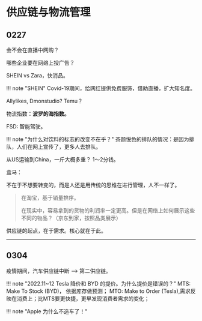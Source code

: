 # 供应链与物流管理


## 0227 

会不会在直播中网购？

哪些企业要在网络上投广告？

SHEIN vs Zara，快消品。

!!! note "SHEIN"
    Covid-19期间，给网红提供免费服饰，借助直播，扩大知名度。

Allylikes, Dmonstudio? Temu？

物流指数：**波罗的海指数。**

FSD: 智能驾驶。

!!! note "为什么对饮料的标志的改变不在乎？"
    茶颜悦色的排队的情况：是因为排队，人们在网上宣传了，更多人去排队。

从US运输到China，一斤大概多重？ 1～2分钱。

盒马：

不在于不想要转变的，而是人还是用传统的思维在进行管理，人不一样了。

> 在淘宝，基于销量排序。
> 
> 在现实中，容易拿到的货物的利润率一定更高。但是在网络上如何展示这些不同的物品？（京东到家，按照品类展示）

供应链的起点，在于需求。核心就在于此。


-----

## 0304

疫情期间，汽车供应链中断 --> 第二供应链。


!!! note "2022.11~12 Tesla 降价和 BYD 的提价。为什么提价是错误的？"
    MTS: Make To Stock (BYD)， 依据库存做预测；
    MTO: Make to Order (Tesla),需求反映在消费上；比MTS要更快捷，更早发现消费者需求的变化；

!!! note "Apple 为什么不造车了！"



